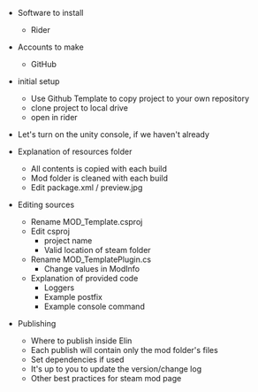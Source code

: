 
* Software to install
  * Rider
* Accounts to make
  * GitHub
* initial setup
    * Use Github Template to copy project to your own repository
    * clone project to local drive
    * open in rider

* Let's turn on the unity console, if we haven't already

* Explanation of resources folder
  * All contents is copied with each build
  * Mod folder is cleaned with each build
  * Edit package.xml / preview.jpg

* Editing sources
  * Rename MOD_Template.csproj
  * Edit csproj
    * project name
    * Valid location of steam folder
  * Rename MOD_TemplatePlugin.cs
    * Change values in ModInfo
  * Explanation of provided code
    * Loggers
    * Example postfix
    * Example console command

* Publishing
  * Where to publish inside Elin
  * Each publish will contain only the mod folder's files
  * Set dependencies if used
  * It's up to you to update the version/change log
  * Other best practices for steam mod page
